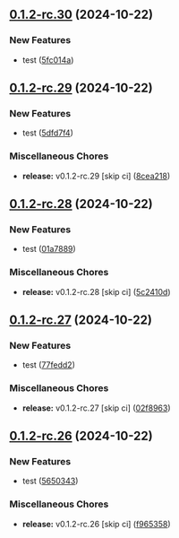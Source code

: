 ## [0.1.2-rc.30](https://github.com/KingTimer12/MYK-Desktop/compare/v0.1.2-rc.29...v0.1.2-rc.30) (2024-10-22)


### New Features

* test ([5fc014a](https://github.com/KingTimer12/MYK-Desktop/commit/5fc014ada82ea5500638beca704d760b55c99552))

## [0.1.2-rc.29](https://github.com/KingTimer12/MYK-Desktop/compare/v0.1.2-rc.28...v0.1.2-rc.29) (2024-10-22)


### New Features

* test ([5dfd7f4](https://github.com/KingTimer12/MYK-Desktop/commit/5dfd7f409609a525b1205f4101fdf1aba236a070))


### Miscellaneous Chores

* **release:** v0.1.2-rc.29 [skip ci] ([8cea218](https://github.com/KingTimer12/MYK-Desktop/commit/8cea2183a931402d38ca9cc5365226c698519613))

## [0.1.2-rc.28](https://github.com/KingTimer12/MYK-Desktop/compare/v0.1.2-rc.27...v0.1.2-rc.28) (2024-10-22)


### New Features

* test ([01a7889](https://github.com/KingTimer12/MYK-Desktop/commit/01a7889436ad5b39e1d603d804f96e7f8faf672e))


### Miscellaneous Chores

* **release:** v0.1.2-rc.28 [skip ci] ([5c2410d](https://github.com/KingTimer12/MYK-Desktop/commit/5c2410d00c898de32004b5bc7612613864dfa7b0))

## [0.1.2-rc.27](https://github.com/KingTimer12/MYK-Desktop/compare/v0.1.2-rc.26...v0.1.2-rc.27) (2024-10-22)


### New Features

* test ([77fedd2](https://github.com/KingTimer12/MYK-Desktop/commit/77fedd2ce70f01751417187617cfa1adaaa95a0a))


### Miscellaneous Chores

* **release:** v0.1.2-rc.27 [skip ci] ([02f8963](https://github.com/KingTimer12/MYK-Desktop/commit/02f8963a7f3133ebdd3350fe9c22cfdfe0f96071))

## [0.1.2-rc.26](https://github.com/KingTimer12/MYK-Desktop/compare/v0.1.2-rc.25...v0.1.2-rc.26) (2024-10-22)


### New Features

* test ([5650343](https://github.com/KingTimer12/MYK-Desktop/commit/56503432620631632b3ca6108909886e1b2f8407))


### Miscellaneous Chores

* **release:** v0.1.2-rc.26 [skip ci] ([f965358](https://github.com/KingTimer12/MYK-Desktop/commit/f965358cb8a7e0e92deac7ed96c21b459a66dd1d))

